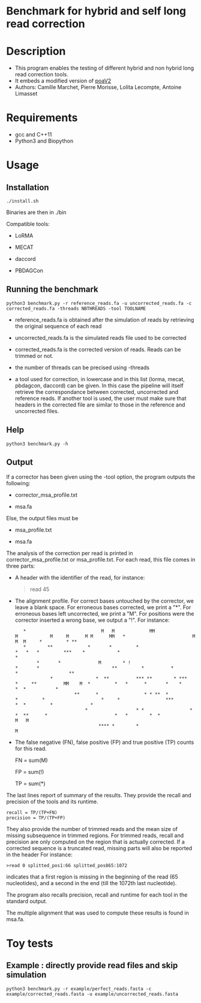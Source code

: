 Benchmark for hybrid and self long read correction
=================================================

# Description
* This program enables the testing of different hybrid and non hybrid long read correction tools.
* It embeds a modified version of [poaV2](https://sourceforge.net/projects/poamsa/)
* Authors: Camille Marchet, Pierre Morisse, Lolita Lecompte, Antoine Limasset


# Requirements
* gcc and C++11
* Python3 and Biopython

# Usage

## Installation

	./install.sh

Binaries are then in ./bin

Compatible tools:

* LoRMA

* MECAT

* daccord

* PBDAGCon

## Running the benchmark

	python3 benchmark.py -r reference_reads.fa -u uncorrected_reads.fa -c corrected_reads.fa -threads NBTHREADS -tool TOOLNAME

* reference_reads.fa is obtained after the simulation of reads by retrieving the original sequence of each read

* uncorrected_reads.fa is the simulated reads file used to be corrected

* corrected_reads.fa is the corrected version of reads. Reads can be trimmed or not.

* the number of threads can be precised using -threads

* a tool used for correction, in lowercase and in this list (lorma, mecat, pbdagcon, daccord) can be given. In this case the pipeline will itself retrieve the correspondance between corrected, uncorrected and reference reads. If another tool is used, the user must make sure that headers in the corrected file are similar to those in the reference and uncorrected files.

## Help

	python3 benchmark.py -h


## Output

If a corrector has been given using the -tool option, the program outputs the following:

* corrector_msa_profile.txt

* msa.fa

Else, the output files must be

* msa_profile.txt

* msa.fa

The analysis of the correction per read is printed in corrector_msa_profile.txt or msa_profile.txt.
For each read, this file comes in three parts:

* A header with the identifier of the read, for instance:
	>read 45

* The alignment profile. For correct bases untouched by the corrector, we leave a blank space. For erroneous bases corrected, we print a "*". For erroneous bases left uncorrected, we print a "M". For positions were the corrector inserted a wrong base, we output a "!". For instance:

	     *                            M   M             MM                    M            M     M      M M      MM   *                         M              M  M     *         * **
	     *        **             *       *         *                      *   *   *         ***    *            *                                    *                                 
	          *       *              M        * !                          *       *                           **         *          *                       *                   **    
	               *                *  **          *** **        * ***           *     **          MM    M  *         *   *      *       *    *                  *  *           *      
	                        **      *                 * * **  *            *         *                     *     *                 ***             *  *         *              *       
	                            *                  * *                 *                           *  **      *                         *   *        *  *               M   M          
	                                 **** *        *                              M


* The false negative (FN), false positive (FP) and true positive (TP) counts for this read.

	FN = sum(M)
	
	FP = sum(!)
	
	TP = sum(*)

The last lines report of summary of the results. They provide the recall and precision of the tools and its runtime.

	recall = TP/(TP+FN)
	precision = TP/(TP+FP)

They also provide the number of trimmed reads and the mean size of missing subsequence in trimmed regions.
For trimmed reads, recall and precision are only computed on the region that is actually corrected.
If a corrected sequence is a truncated read, missing parts will also be reported in the header
For instance:

	>read 0 splitted_pos1:66 splitted_pos865:1072

indicates that a first region is missing in the beginning of the read (65 nucleotides), and a second in the end (till the 1072th last nucleotide).

The program also recalls precision, recall and runtime for each tool in the standard output.

The multiple alignment that was used to compute these results is found in msa.fa.

# Toy tests

## Example : directly provide read files and skip simulation

	python3 benchmark.py -r example/perfect_reads.fasta -c example/corrected_reads.fasta -u example/uncorrected_reads.fasta
